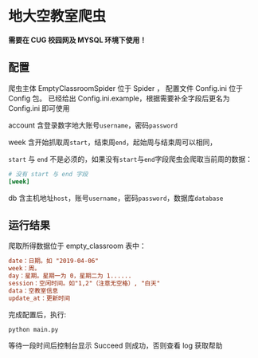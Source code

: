 # 地大空教室爬虫

**需要在 CUG 校园网及 MYSQL 环境下使用！**

## 配置

爬虫主体 EmptyClassroomSpider 位于 Spider ，
配置文件 Config.ini 位于 Config 包。
已经给出 Config.ini.example，根据需要补全字段后更名为 Config.ini 即可使用


account 含登录数字地大账号`username`，密码`password`

week 含开始抓取周`start`，结束周`end`，起始周与结束周可以相同，

`start` 与 `end` 不是必须的，如果没有`start`与`end`字段爬虫会爬取当前周的数据：

```ini
# 没有 start 与 end 字段
[week]

```
db 含主机地址`host`，账号`username`，密码`password`，数据库`database`

## 运行结果
爬取所得数据位于 empty_classroom 表中：

```ini
date：日期。如 "2019-04-06"
week：周。
day：星期。星期一为 0，星期二为 1......
session：空闲时间。如"1,2"（注意无空格）, "白天"
data：空教室信息
update_at：更新时间
```

完成配置后，执行:

```shell script
python main.py
```
等待一段时间后控制台显示 Succeed 则成功，否则查看 log 获取帮助
